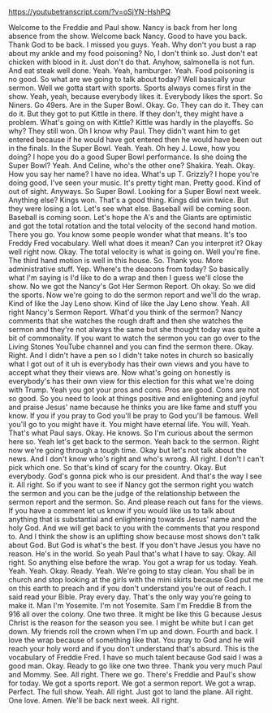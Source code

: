 https://youtubetranscript.com/?v=oSjYN-HshPQ

 Welcome to the Freddie and Paul show. Nancy is back from her long absence from the show. Welcome back Nancy. Good to have you back. Thank God to be back. I missed you guys. Yeah. Why don't you bust a rap about my ankle and my food poisoning? No, I don't think so. Just don't eat chicken with blood in it. Just don't do that. Anyhow, salmonella is not fun. And eat steak well done. Yeah. Yeah, hamburger. Yeah. Food poisoning is no good. So what are we going to talk about today? Well basically your sermon. Well we gotta start with sports. Sports always comes first in the show. Yeah, yeah, because everybody likes it. Everybody likes the sport. So Niners. Go 49ers. Are in the Super Bowl. Okay. Go. They can do it. They can do it. But they got to put Kittle in there. If they don't, they might have a problem. What's going on with Kittle? Kittle was hardly in the playoffs. So why? They still won. Oh I know why Paul. They didn't want him to get entered because if he would have got entered then he would have been out in the finals. In the Super Bowl. Yeah. Yeah. Oh hey J. Lowe, how you doing? I hope you do a good Super Bowl performance. Is she doing the Super Bowl? Yeah. And Celine, who's the other one? Shakira. Yeah. Okay. How you say her name? I have no idea. What's up T. Grizzly? I hope you're doing good. I've seen your music. It's pretty tight man. Pretty good. Kind of out of sight. Anyways. So Super Bowl. Looking for a Super Bowl next week. Anything else? Kings won. That's a good thing. Kings did win twice. But they were losing a lot. Let's see what else. Baseball will be coming soon. Baseball is coming soon. Let's hope the A's and the Giants are optimistic and got the total rotation and the total velocity of the second hand motion. There you go. You know some people wonder what that means. It's too Freddy Fred vocabulary. Well what does it mean? Can you interpret it? Okay well right now. Okay. The total velocity is what is going on. Well you're fine. The third hand motion is well in this house. So. Thank you. More administrative stuff. Yep. Where's the deacons from today? So basically what I'm saying is I'd like to do a wrap and then I guess we'll close the show. No we got the Nancy's Got Her Sermon Report. Oh okay. So we did the sports. Now we're going to do the sermon report and we'll do the wrap. Kind of like the Jay Leno show. Kind of like the Jay Leno show. Yeah. All right Nancy's Sermon Report. What'd you think of the sermon? Nancy comments that she watches the rough draft and then she watches the sermon and they're not always the same but she thought today was quite a bit of commonality. If you want to watch the sermon you can go over to the Living Stones YouTube channel and you can find the sermon there. Okay. Right. And I didn't have a pen so I didn't take notes in church so basically what I got out of it uh is everybody has their own views and you have to accept what they their views are. Now what's going on honestly is everybody's has their own view for this election for this what we're doing with Trump. Yeah you got your pros and cons. Pros are good. Cons are not so good. So you need to look at things positive and enlightening and joyful and praise Jesus' name because he thinks you are like fame and stuff you know. If you if you pray to God you'll be pray to God you'll be famous. Well you'll go to you might have it. You might have eternal life. You will. Yeah. That's what Paul says. Okay. He knows. So I'm curious about the sermon here so. Yeah let's get back to the sermon. Yeah back to the sermon. Right now we're going through a tough time. Okay but let's not talk about the news. And I don't know who's right and who's wrong. All right. I don't I can't pick which one. So that's kind of scary for the country. Okay. But everybody. God's gonna pick who is our president. And that's the way I see it. All right. So if you want to see if Nancy got the sermon right you watch the sermon and you can be the judge of the relationship between the sermon report and the sermon. So. And please reach out fans for the views. If you have a comment let us know if you would like us to talk about anything that is substantial and enlightening towards Jesus' name and the holy God. And we will get back to you with the comments that you respond to. And I think the show is an uplifting show because most shows don't talk about God. But God is what's the best. If you don't have Jesus you have no reason. He's in the world. So yeah Paul that's what I have to say. Okay. All right. So anything else before the wrap. You got a wrap for us today. Yeah. Yeah. Yeah. Okay. Ready. Yeah. We're going to stay clean. You shall be in church and stop looking at the girls with the mini skirts because God put me on this earth to preach and if you don't understand you're out of reach. I said read your Bible. Pray every day. That's the only way you're going to make it. Man I'm Yosemite. I'm not Yosemite. Sam I'm Freddie B from the 916 all over the colony. One two three. It might be like this G because Jesus Christ is the reason for the season you see. I might be white but I can get down. My friends roll the crown when I'm up and down. Fourth and back. I love the wrap because of something like that. You pray to God and he will reach your holy word and if you don't understand that's absurd. This is the vocabulary of Freddie Fred. I have so much talent because God said I was a good man. Okay. Ready to go like one two three. Thank you very much Paul and Mommy. See. All right. There we go. There's Freddie and Paul's show for today. We got a sports report. We got a sermon report. We got a wrap. Perfect. The full show. Yeah. All right. Just got to land the plane. All right. One love. Amen. We'll be back next week. All right.